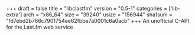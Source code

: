 +++
draft = false
title = "libclastfm"
version = "0.5-1"
categories = ['lib-extra']
arch = "x86_64"
size = "39240"
usize = "156944"
sha1sum = "fd7ebd2b766c7901754ee62fbbe7a0001c6a0acb"
+++
An unofficial C-API for the Last.fm web service